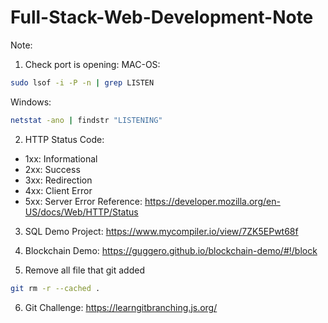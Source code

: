 # Full-Stack-Web-Development-Note
Note:
1. Check port is opening:
MAC-OS:
```bash
sudo lsof -i -P -n | grep LISTEN
```
Windows:
```bash
netstat -ano | findstr "LISTENING"
```

2. HTTP Status Code:
- 1xx: Informational
- 2xx: Success
- 3xx: Redirection
- 4xx: Client Error
- 5xx: Server Error
Reference: https://developer.mozilla.org/en-US/docs/Web/HTTP/Status

3. SQL Demo Project:
https://www.mycompiler.io/view/7ZK5EPwt68f

4. Blockchain Demo:
https://guggero.github.io/blockchain-demo/#!/block

5. Remove all file that git added
```bash
git rm -r --cached .
```

6. Git Challenge:
https://learngitbranching.js.org/